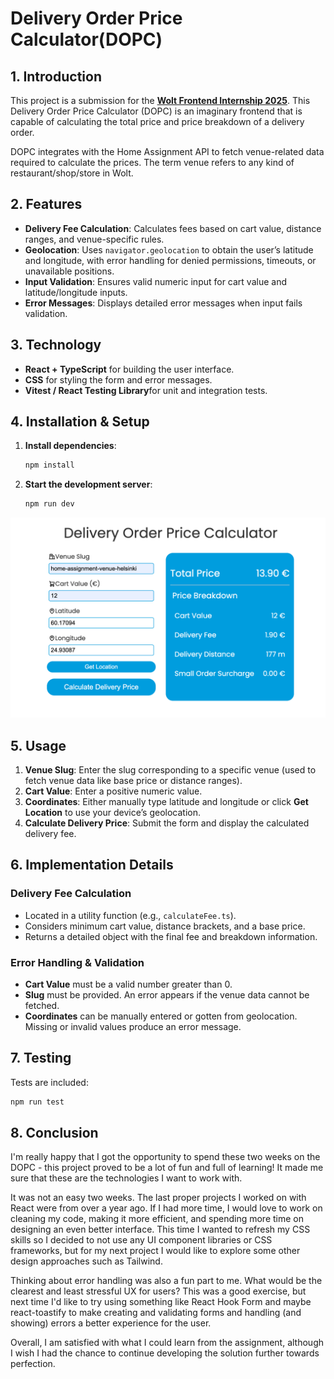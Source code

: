 # Delivery Order Price Calculator(DOPC)

## 1. Introduction
This project is a submission for the **[Wolt Frontend Internship 2025](https://github.com/woltapp/frontend-internship-2025)**. This Delivery Order Price Calculator (DOPC) is an imaginary frontend that is capable of calculating the total price and price breakdown of a delivery order.

DOPC integrates with the Home Assignment API to fetch venue-related data required to calculate the prices. The term venue refers to any kind of restaurant/shop/store in Wolt.

## 2. Features
- **Delivery Fee Calculation**: Calculates fees based on cart value, distance ranges, and venue-specific rules.
- **Geolocation**: Uses `navigator.geolocation` to obtain the user’s latitude and longitude, with error handling for denied permissions, timeouts, or unavailable positions.
- **Input Validation**: Ensures valid numeric input for cart value and latitude/longitude inputs.
- **Error Messages**: Displays detailed error messages when input fails validation.

## 3. Technology
- **React + TypeScript** for building the user interface.
- **CSS** for styling the form and error messages.
- **Vitest / React Testing Library**for unit and integration tests.
  
## 4. Installation & Setup
1. **Install dependencies**:
    ```bash
    npm install
    ```
2. **Start the development server**:
    ```bash
    npm run dev
    ```

<img src="./assets/screenshot.png" alt="App Screenshot" width="600" />

## 5. Usage
1. **Venue Slug**: Enter the slug corresponding to a specific venue (used to fetch venue data like base price or distance ranges).
2. **Cart Value**: Enter a positive numeric value.
3. **Coordinates**: Either manually type latitude and longitude or click **Get Location** to use your device’s geolocation.
4. **Calculate Delivery Price**: Submit the form and display the calculated delivery fee.

## 6. Implementation Details
### Delivery Fee Calculation
- Located in a utility function (e.g., `calculateFee.ts`).
- Considers minimum cart value, distance brackets, and a base price.
- Returns a detailed object with the final fee and breakdown information.

### Error Handling & Validation
- **Cart Value** must be a valid number greater than 0.
- **Slug** must be provided. An error appears if the venue data cannot be fetched.
- **Coordinates** can be manually entered or gotten from geolocation. Missing or invalid values produce an error message.


## 7. Testing
Tests are included:

```bash
npm run test
```

## 8. Conclusion
I'm really happy that I got the opportunity to spend these two weeks on the DOPC - this project proved to be a lot of fun and full of learning! It made me sure that these are the technologies I want to work with. 

It was not an easy two weeks. The last proper projects I worked on with React were from over a year ago. If I had more time, I would love to work on cleaning my code, making it more efficient, and spending more time on designing an even better interface. This time I wanted to refresh my CSS skills so I decided to not use any UI component libraries or CSS frameworks, but for my next project I would like to explore some other design approaches such as Tailwind.

Thinking about error handling was also a fun part to me. What would be the clearest and least stressful UX for users? This was a good exercise, but next time I'd like to try using something like React Hook Form and maybe react-toastify to make creating and validating forms and handling (and showing) errors a better experience for the user.

Overall, I am satisfied with what I could learn from the assignment, although I wish I had the chance to continue developing the solution further towards perfection.


